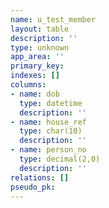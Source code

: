 ```yaml
---
name: u_test_member
layout: table
description: ''
type: unknown
app_area: ''
primary_key: 
indexes: []
columns:
- name: dob
  type: datetime
  description: ''
- name: house_ref
  type: char(10)
  description: ''
- name: person_no
  type: decimal(2,0)
  description: ''
relations: []
pseudo_pk: 
---
```



